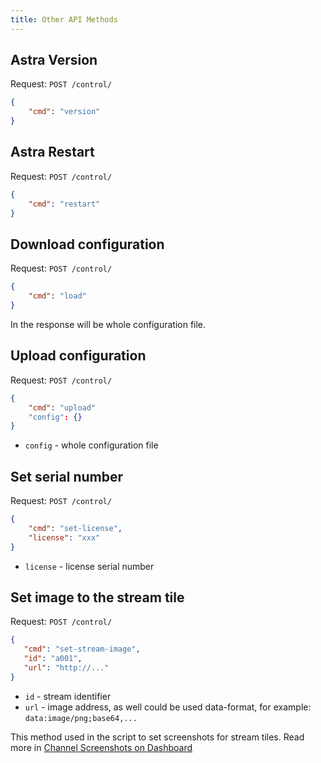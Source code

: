 ```yaml
---
title: Other API Methods
---
```


## Astra Version

Request: `POST /control/`

```json
{
    "cmd": "version"
}
```

## Astra Restart

Request: `POST /control/`

```json
{
    "cmd": "restart"
}
```

## Download configuration

Request: `POST /control/`

```json
{
    "cmd": "load"
}
```

In the response will be whole configuration file.

## Upload configuration

Request: `POST /control/`

```json
{
    "cmd": "upload"
    "config": {}
}
```

- `config` - whole configuration file

## Set serial number

Request: `POST /control/`

```json
{
    "cmd": "set-license",
    "license": "xxx"
}
```

- `license` - license serial number

## Set image to the stream tile

Request: `POST /control/`

```json
{
   "cmd": "set-stream-image",
   "id": "a001",
   "url": "http://..."
}
```

- `id` - stream identifier
- `url` - image address, as well could be used data-format, for example: `data:image/png;base64,...`

This method used in the script to set screenshots for stream tiles. Read more in [Channel Screenshots on Dashboard](/en/misc/tools-and-utilities/mosaic/)
